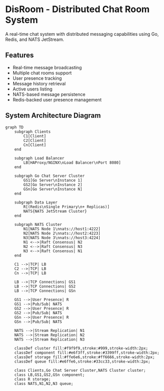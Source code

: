 # DisRoom - Distributed Chat Room System

A real-time chat system with distributed messaging capabilities using Go, Redis, and NATS JetStream.

## Features

- Real-time message broadcasting
- Multiple chat rooms support
- User presence tracking
- Message history retrieval
- Active users listing
- NATS-based message persistence
- Redis-backed user presence management

## System Architecture Diagram
```mermaid
graph TD
    subgraph Clients
        C1[Client]
        C2[Client]
        Cn[Client]
    end

    subgraph Load Balancer
        LB[HAProxy/NGINX\nLoad Balancer\nPort 8080]
    end

    subgraph Go Chat Server Cluster
        GS1[Go Server\nInstance 1]
        GS2[Go Server\nInstance 2]
        GSn[Go Server\nInstance N]
    end

    subgraph Data Layer
        R[(Redis\nSingle Primary\n+ Replicas)]
        NATS{NATS JetStream Cluster}
    end

    subgraph NATS Cluster
        N1[NATS Node 1\nnats://host1:4222]
        N2[NATS Node 2\nnats://host2:4223]
        N3[NATS Node 3\nnats://host3:4224]
        N1 <-->|Raft Consensus| N2
        N2 <-->|Raft Consensus| N3
        N3 <-->|Raft Consensus| N1
    end

    C1 -->|TCP| LB
    C2 -->|TCP| LB
    Cn -->|TCP| LB
    
    LB -->|TCP Connections| GS1
    LB -->|TCP Connections| GS2
    LB -->|TCP Connections| GSn
    
    GS1 -->|User Presence| R
    GS1 -->|Pub/Sub| NATS
    GS2 -->|User Presence| R
    GS2 -->|Pub/Sub| NATS
    GSn -->|User Presence| R
    GSn -->|Pub/Sub| NATS

    NATS -->|Stream Replication| N1
    NATS -->|Stream Replication| N2
    NATS -->|Stream Replication| N3

    classDef cluster fill:#f9f9f9,stroke:#999,stroke-width:2px;
    classDef component fill:#e6f3ff,stroke:#3399ff,stroke-width:2px;
    classDef storage fill:#ffe6e6,stroke:#ff6666,stroke-width:2px;
    classDef queue fill:#e6ffe6,stroke:#33cc33,stroke-width:2px;
    
    class Clients,Go Chat Server Cluster,NATS Cluster cluster;
    class LB,GS1,GS2,GSn component;
    class R storage;
    class NATS,N1,N2,N3 queue;
